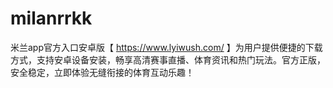# milanrrkk
米兰app官方入口安卓版【 https://www.lyiwush.com/ 】为用户提供便捷的下载方式，支持安卓设备安装，畅享高清赛事直播、体育资讯和热门玩法。官方正版，安全稳定，立即体验无缝衔接的体育互动乐趣！
